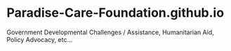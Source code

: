 # Paradise-Care-Foundation.github.io
Government Developmental Challenges / Assistance, Humanitarian Aid, Policy Advocacy, etc…

